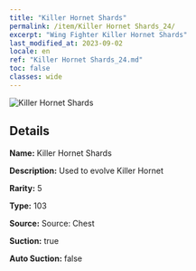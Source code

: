 ```yaml
---
title: "Killer Hornet Shards"
permalink: /item/Killer Hornet Shards_24/
excerpt: "Wing Fighter Killer Hornet Shards"
last_modified_at: 2023-09-02
locale: en
ref: "Killer Hornet Shards_24.md"
toc: false
classes: wide
---
```



 ![Killer Hornet Shards](/images/item/Killer_Hornet_Shards_p.png)



## Details

 **Name:** Killer Hornet Shards 

 **Description:** Used to evolve Killer Hornet

 **Rarity:** 5 

 **Type:** 103 

 **Source:** Source: Chest 

 **Suction:** true 

 **Auto Suction:** false 


